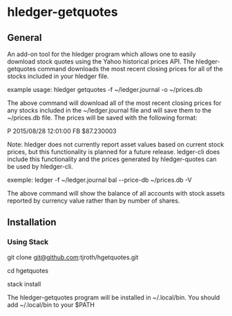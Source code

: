 # hledger-getquotes

## General

An add-on tool for the hledger program which allows one to easily download stock quotes using the Yahoo historical prices API.  The hledger-getquotes command downloads the most recent closing prices for all of the stocks included in your hledger file.

example usage: hledger getquotes -f ~/ledger.journal -o ~/prices.db

The above command will download all of the most recent closing prices for any stocks included in the ~/ledger.journal file and will save them to the ~/prices.db file.  The prices will be saved with the following format:

P 2015/08/28 12:01:00 FB $87.230003


Note: hledger does not currently report asset values based on current stock prices, but this functionality is planned for a future release.  ledger-cli does include this functionality and the prices generated by hledger-quotes can be used by hledger-cli.

exemple: ledger -f ~/ledger.journal bal --price-db ~/prices.db -V

The above command will show the balance of all accounts with stock assets reported by currency value rather than by number of shares.

## Installation

### Using Stack

git clone git@github.com:tjroth/hgetquotes.git

cd hgetquotes

stack install

The hledger-getquotes program will be installed in ~/.local/bin.  You should add ~/.local/bin to your $PATH
